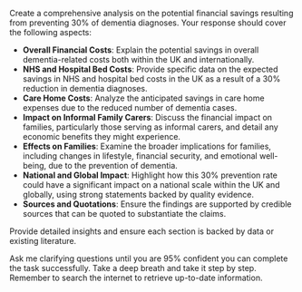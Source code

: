 Create a comprehensive analysis on the potential financial savings resulting from preventing 30% of dementia diagnoses. Your response should cover the following aspects:

- **Overall Financial Costs**: Explain the potential savings in overall dementia-related costs both within the UK and internationally.
- **NHS and Hospital Bed Costs**: Provide specific data on the expected savings in NHS and hospital bed costs in the UK as a result of a 30% reduction in dementia diagnoses.
- **Care Home Costs**: Analyze the anticipated savings in care home expenses due to the reduced number of dementia cases.
- **Impact on Informal Family Carers**: Discuss the financial impact on families, particularly those serving as informal carers, and detail any economic benefits they might experience.
- **Effects on Families**: Examine the broader implications for families, including changes in lifestyle, financial security, and emotional well-being, due to the prevention of dementia.
- **National and Global Impact**: Highlight how this 30% prevention rate could have a significant impact on a national scale within the UK and globally, using strong statements backed by quality evidence.
- **Sources and Quotations**: Ensure the findings are supported by credible sources that can be quoted to substantiate the claims.

Provide detailed insights and ensure each section is backed by data or existing literature. 

Ask me clarifying questions until you are 95% confident you can complete the task successfully. Take a deep breath and take it step by step. Remember to search the internet to retrieve up-to-date information.